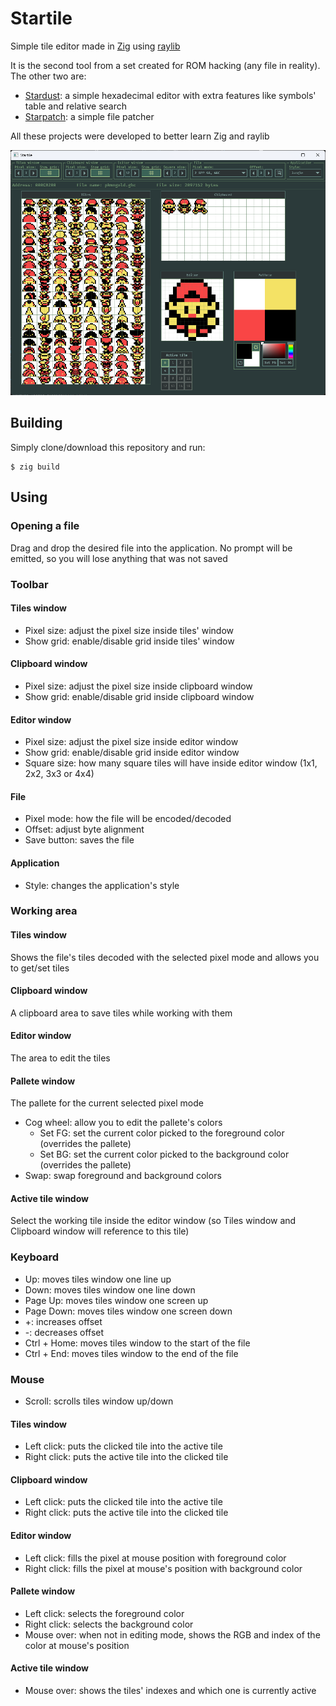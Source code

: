 # Startile

Simple tile editor made in [Zig](https://ziglang.org/) using [raylib](https://raylib.com)

It is the second tool from a set created for ROM hacking (any file in reality). The other two are:

- [Stardust](https://github.com/SultansOfCode/Stardust): a simple hexadecimal editor with extra features like symbols' table and relative search
- [Starpatch](https://github.com/SultansOfCode/Starpatch): a simple file patcher

All these projects were developed to better learn Zig and raylib

<div style="text-align: center">
  <img alt="Main screen" src="https://github.com/SultansOfCode/Startile/blob/main/docs/main_screen.png?raw=true" />
</div>

## Building

Simply clone/download this repository and run:

```
$ zig build
```

## Using

### Opening a file

Drag and drop the desired file into the application. No prompt will be emitted, so you will lose anything that was not saved

### Toolbar

#### Tiles window

- Pixel size: adjust the pixel size inside tiles' window
- Show grid: enable/disable grid inside tiles' window

#### Clipboard window

- Pixel size: adjust the pixel size inside clipboard window
- Show grid: enable/disable grid inside clipboard window

#### Editor window

- Pixel size: adjust the pixel size inside editor window
- Show grid: enable/disable grid inside editor window
- Square size: how many square tiles will have inside editor window (1x1, 2x2, 3x3 or 4x4)

#### File

- Pixel mode: how the file will be encoded/decoded
- Offset: adjust byte alignment
- Save button: saves the file

#### Application

- Style: changes the application's style

### Working area

#### Tiles window

Shows the file's tiles decoded with the selected pixel mode and allows you to get/set tiles

#### Clipboard window

A clipboard area to save tiles while working with them

#### Editor window

The area to edit the tiles

#### Pallete window

The pallete for the current selected pixel mode

- Cog wheel: allow you to edit the pallete's colors
  - Set FG: set the current color picked to the foreground color (overrides the pallete)
  - Set BG: set the current color picked to the background color (overrides the pallete)
- Swap: swap foreground and background colors

#### Active tile window

Select the working tile inside the editor window (so Tiles window and Clipboard window will reference to this tile)

### Keyboard

- Up: moves tiles window one line up
- Down: moves tiles window one line down
- Page Up: moves tiles window one screen up
- Page Down: moves tiles window one screen down
- +: increases offset
- -: decreases offset
- Ctrl + Home: moves tiles window to the start of the file
- Ctrl + End: moves tiles window to the end of the file

### Mouse

- Scroll: scrolls tiles window up/down

#### Tiles window

- Left click: puts the clicked tile into the active tile
- Right click: puts the active tile into the clicked tile

#### Clipboard window

- Left click: puts the clicked tile into the active tile
- Right click: puts the active tile into the clicked tile

#### Editor window

- Left click: fills the pixel at mouse position with foreground color
- Right click: fills the pixel at mouse's position with background color

#### Pallete window

- Left click: selects the foreground color
- Right click: selects the background color
- Mouse over: when not in editing mode, shows the RGB and index of the color at mouse's position

#### Active tile window

- Mouse over: shows the tiles' indexes and which one is currently active
